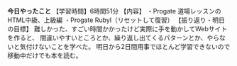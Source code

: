 **今日やったこと**
【学習時間】6時間51分
【内容】
・Progate 道場レッスンのHTML中級、上級編
・Progate RubyⅠ（リセットして復習）
【振り返り・明日の目標】
難しかった、すごい時間かかったけど実際に手を動かしてWebサイトを作ると、
間違いやすいところとか、繰り返し出てくるパターンとか、やらないと気付けないことを学べた。
明日から2日間用事でほとんど学習できないので移動中だけでも本を読む。